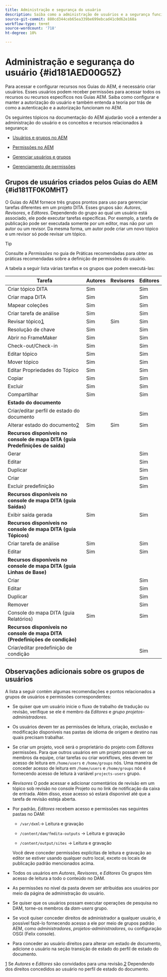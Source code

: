 ```yaml
---
title: Administração e segurança do usuário
description: Saiba como a administração de usuários e a segurança funcionam
source-git-commit: 880cd344ceb65ea339be699ebcad41c0d62e168a
workflow-type: tm+mt
source-wordcount: '718'
ht-degree: 10%

---
```


# Administração e segurança do usuário {#id181AED00G5Z}

Para acessar e configurar recursos nos Guias do AEM, é necessário criar usuários. Esses usuários podem receber permissões para acessar todos os recursos ou recursos específicos nos Guias AEM. Saiba como configurar e manter a autorização do usuário e também entenda a teoria por trás de como a autenticação e a autorização funcionam no AEM.

Os seguintes tópicos na documentação do AEM ajudarão você a entender a administração do usuário e os conceitos e recursos relacionados à segurança:

- [Usuários e grupos no AEM](https://helpx.adobe.com/experience-manager/6-5/sites/administering/using/security.html#UsersandGroupsinAEM)

- [Permissões no AEM](https://helpx.adobe.com/experience-manager/6-5/sites/administering/using/security.html#PermissionsinAEM)

- [Gerenciar usuários e grupos](https://helpx.adobe.com/experience-manager/6-5/sites/administering/using/security.html#ManagingUsersandGroups)

- [Gerenciamento de permissões](https://helpx.adobe.com/experience-manager/6-5/sites/administering/using/security.html#ManagingPermissions)


## Grupos de usuários criados pelos Guias do AEM {#id181TF0K0MHT}

O Guias do AEM fornece três grupos prontos para uso para gerenciar tarefas diferentes em um projeto DITA. Esses grupos são: *Autores*, *Revisores*, e *Editores*. Dependendo do grupo ao qual um usuário está associado, ele pode executar tarefas específicas. Por exemplo, a tarefa de publicação pode ser executada somente por um editor, mas não por um autor ou um revisor. Da mesma forma, um autor pode criar um novo tópico e um revisor só pode revisar um tópico.

>[!TIP]
>
> Consulte a *Permissões* no guia de Práticas recomendadas para obter as práticas recomendadas sobre a definição de permissões do usuário.

A tabela a seguir lista várias tarefas e os grupos que podem executá-las:

| Tarefa | Autores | Revisores | Editores |
|----|-------|---------|----------|
| Criar tópico DITA | Sim |   | Sim |
| Criar mapa DITA | Sim |   | Sim |
| Mapear coleções | Sim |   | Sim |
| Criar tarefa de análise | Sim |   | Sim |
| Revisar tópico[1](#fntarg_1) | Sim | Sim | Sim |
| Resolução de chave | Sim |   | Sim |
| Abrir no FrameMaker | Sim |   | Sim |
| Check-out/Check-in | Sim |   | Sim |
| Editar tópico | Sim |   | Sim |
| Mover tópico | Sim |   | Sim |
| Editar Propriedades do Tópico | Sim |   | Sim |
| Copiar | Sim |   | Sim |
| Excluir | Sim |   | Sim |
| Compartilhar | Sim |   | Sim |
| **Estado do documento** |
| Criar/editar perfil de estado do documento |   |   | Sim |
| Alterar estado do documento[2](#fntarg_2) | Sim | Sim | Sim |
| **Recursos disponíveis no console de mapa DITA \(guia Predefinições de saída\)** |
| Gerar |   |   | Sim |
| Editar |   |   | Sim |
| Duplicar |   |   | Sim |
| Criar |   |   | Sim |
| Excluir predefinição |   |   | Sim |
| **Recursos disponíveis no console de mapa DITA \(guia Saídas\)** |
| Exibir saída gerada | Sim |   | Sim |
| **Recursos disponíveis no console de mapa DITA \(guia Tópicos\)** |
| Criar tarefa de análise | Sim |   | Sim |
| Editar | Sim |   | Sim |
| **Recursos disponíveis no console de mapa DITA \(guia Linhas de Base\)** |
| Criar |   |   | Sim |
| Editar |   |   | Sim |
| Duplicar |   |   | Sim |
| Remover |   |   | Sim |
| Console do mapa DITA \(guia Relatórios\) | Sim |   | Sim |
| **Recursos disponíveis no console de mapa DITA \(Predefinições de condição\)** |
| Criar/editar predefinição de condição |   |   | Sim |

## Observações adicionais sobre os grupos de usuários

A lista a seguir contém algumas recomendações e pontos relacionados a grupos de usuários e permissões correspondentes:

- Se quiser que um usuário inicie o fluxo de trabalho de tradução ou revisão, verifique se ele é membro da *Editores* e *grupo projetos-administradores*.

- Os usuários devem ter as permissões de leitura, criação, exclusão e modificação disponíveis nas pastas de idioma de origem e destino nas quais precisam trabalhar.

- Se criar um projeto, você será o proprietário do projeto com *Editores* permissões. Para que outros usuários em um projeto possam ver os membros da equipe, criar tarefas ou criar workflows, eles devem ter acesso de leitura em `/home/users` e `/home/groups` nós. Uma maneira de conceder acesso de leitura em `/home/users` e `/home/groups` nós é fornecendo acesso de leitura à variável `projects-users` grupo.

- *Revisores* O pode acessar e adicionar comentários de revisão em um tópico sob revisão no console Projeto ou no link de notificação da caixa de entrada. Além disso, esse acesso só estará disponível até que a tarefa de revisão esteja aberta.

- Por padrão, *Editores* recebem acesso e permissões nas seguintes pastas no DAM:

   - ``/var/dxml``-\> Leitura e gravação

   - `/content/dam/fmdita-outputs` -\> Leitura e gravação

   - `/content/output/sites` -\> Leitura e gravação

  Você deve conceder permissões explícitas de leitura e gravação ao editor se estiver usando qualquer outro local, exceto os locais de publicação padrão mencionados acima.

- Todos os usuários em *Autores*, *Revisores*, e *Editores* Os grupos têm acesso de leitura a todo o conteúdo no DAM.

- As permissões no nível da pasta devem ser atribuídas aos usuários por meio da página de administração do usuário.

- Se quiser que os usuários possam executar operações de pesquisa no DAM, torne-os membros da *dam-users* grupo.

- Se você quiser conceder direitos de administrador a qualquer usuário, é possível fazê-lo fornecendo acesso a ele por meio de grupos padrão AEM, como *administradores*, *projetos-administradores*, ou configuração OSGI \(Felix console\).

- Para conceder ao usuário direitos para alterar um estado de documento, adicione o usuário na seção transição de estado do perfil de estado do documento.

[1](#fnsrc_1) Se *Autores* e *Editores* são convidados para uma revisão.[2](#fnsrc_2) Dependendo dos direitos concedidos ao usuário no perfil de estado do documento.
